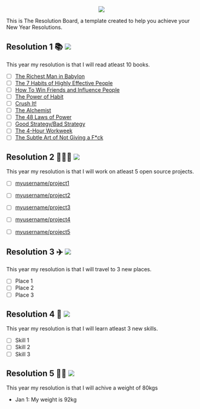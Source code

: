 <div align="center">
  <img src="https://i.imgur.com/thKzPkw.png">
</div>

This is The Resolution Board, a template created to help you achieve your New Year Resolutions.  

## Resolution 1 📚 ![](https://img.shields.io/badge/progress-0%25-red.svg)
This year my resolution is that I will read atleast 10 books.

- [ ] [The Richest Man in Babylon](https://www.amazon.com/Richest-Man-Babylon-George-Clason/dp/0451205367/ref=sr_1_1?ie=UTF8&qid=1546228872&sr=8-1&keywords=the+richest+man+in+babylon)
- [ ] [The 7 Habits of Highly Effective People](https://www.amazon.com/Habits-Highly-Effective-People-Powerful/dp/1451639619/ref=pd_sim_14_22?_encoding=UTF8&pd_rd_i=1451639619&pd_rd_r=ba86460b-0cb0-11e9-add8-73a0b1357621&pd_rd_w=0JOOL&pd_rd_wg=dtwvQ&pf_rd_p=18bb0b78-4200-49b9-ac91-f141d61a1780&pf_rd_r=2GPVC57D1A2X7WANFSK8&psc=1&refRID=2GPVC57D1A2X7WANFSK8)
- [ ] [How To Win Friends and Influence People](https://www.amazon.com/How-Win-Friends-Influence-People/dp/1439167346/ref=pd_sim_14_5?_encoding=UTF8&pd_rd_i=1439167346&pd_rd_r=ddf2e0af-0cb0-11e9-9a1f-612069dec60e&pd_rd_w=KJtTw&pd_rd_wg=fMFts&pf_rd_p=18bb0b78-4200-49b9-ac91-f141d61a1780&pf_rd_r=9E8BX4KGHB71DHHFQPDA&psc=1&refRID=9E8BX4KGHB71DHHFQPDA)
- [ ] [The Power of Habit](https://www.amazon.com/Power-Habit-What-Life-Business/dp/1400069289/ref=pd_sim_14_19?_encoding=UTF8&pd_rd_i=1400069289&pd_rd_r=fcf9d70d-0cb0-11e9-a7c6-2fa816d9f586&pd_rd_w=DtiTJ&pd_rd_wg=s9jv6&pf_rd_p=18bb0b78-4200-49b9-ac91-f141d61a1780&pf_rd_r=N9AJQDZ3XBS0M6QSWTSN&psc=1&refRID=N9AJQDZ3XBS0M6QSWTSN)
- [ ] [Crush It!](https://www.amazon.com/Crush-Time-Cash-Your-Passion/dp/0061914177/ref=pd_sim_14_20?_encoding=UTF8&pd_rd_i=0061914177&pd_rd_r=6b2397c9-0cb1-11e9-9c11-8d51749b796d&pd_rd_w=Z2Nql&pd_rd_wg=KJ6LR&pf_rd_p=18bb0b78-4200-49b9-ac91-f141d61a1780&pf_rd_r=A3EFT3H91R3DXA6CP1NW&psc=1&refRID=A3EFT3H91R3DXA6CP1NW)
- [ ] [The Alchemist](https://www.amazon.com/Alchemist-Paulo-Coelho/dp/0062315005/ref=sr_1_1?s=books&ie=UTF8&qid=1546229361&sr=1-1&keywords=the+alchemist)
- [ ] [The 48 Laws of Power](https://www.amazon.com/48-Laws-Power-Robert-Greene/dp/0140280197/ref=pd_sim_14_31?_encoding=UTF8&pd_rd_i=0140280197&pd_rd_r=dcad4bc2-0cb1-11e9-ba5f-4d00cf6be912&pd_rd_w=rMGn3&pd_rd_wg=SSlxX&pf_rd_p=18bb0b78-4200-49b9-ac91-f141d61a1780&pf_rd_r=7W4YW2TYQ9WXC031VV7X&psc=1&refRID=7W4YW2TYQ9WXC031VV7X)
- [ ] [Good Strategy/Bad Strategy](https://www.amazon.com/Good-Strategy-Bad-difference-matters/dp/1781256179/ref=pd_sim_14_37?_encoding=UTF8&pd_rd_i=1781256179&pd_rd_r=89aa6157-0cb1-11e9-a244-c1f675b879f4&pd_rd_w=goSSp&pd_rd_wg=sa14t&pf_rd_p=18bb0b78-4200-49b9-ac91-f141d61a1780&pf_rd_r=DHZJF1ZVZAXWRG39AB4P&psc=1&refRID=DHZJF1ZVZAXWRG39AB4P)
- [ ] [The 4-Hour Workweek](https://www.amazon.com/4-Hour-Workweek-Escape-Live-Anywhere/dp/0307465357/ref=pd_sim_14_21?_encoding=UTF8&pd_rd_i=0307465357&pd_rd_r=477efd1d-0cb1-11e9-a072-17decbef9670&pd_rd_w=UAB5M&pd_rd_wg=qyGFH&pf_rd_p=18bb0b78-4200-49b9-ac91-f141d61a1780&pf_rd_r=HE5TWA3F7G3ED3PEB88M&psc=1&refRID=HE5TWA3F7G3ED3PEB88M)
- [ ] [The Subtle Art of Not Giving a F*ck](https://www.amazon.com/Subtle-Art-Not-Giving-Counterintuitive/dp/0062457713/ref=pd_sim_14_15?_encoding=UTF8&pd_rd_i=0062457713&pd_rd_r=1b9142a6-0cb1-11e9-bb5a-dff16524fffe&pd_rd_w=6xIqD&pd_rd_wg=oUDx1&pf_rd_p=18bb0b78-4200-49b9-ac91-f141d61a1780&pf_rd_r=5HF9GRZZHF8393N81XGX&psc=1&refRID=5HF9GRZZHF8393N81XGX)

## Resolution 2 👨🏻‍💻 ![](https://img.shields.io/badge/progress-0%25-red.svg)

This year my resolution is that I will work on atleast 5 open source projects.

- [ ] [myusername/project1](#)
- [ ] [myusername/project2](#)
- [ ] [myusername/project3](#)
- [ ] [myusername/project4](#)
- [ ] [myusername/project5](#)


## Resolution 3 ✈️ ![](https://img.shields.io/badge/progress-0%25-red.svg)
This year my resolution is that I will travel to 3 new places.

- [ ] Place 1
- [ ] Place 2
- [ ] Place 3

## Resolution 4 🤝 ![](https://img.shields.io/badge/progress-0%25-red.svg)
This year my resolution is that I will learn atleast 3 new skills.

- [ ] Skill 1
- [ ] Skill 2
- [ ] Skill 3

## Resolution 5 💪🏼 ![](https://img.shields.io/badge/completed-0%25-red.svg)
This year my resolution is that I will achive a weight of 80kgs

* Jan 1: My weight is 92kg
